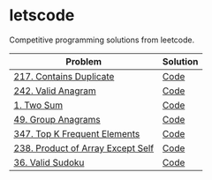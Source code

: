# letscode

Competitive programming solutions from leetcode.

| Problem                                                                                          | Solution                                                                                                          |
| ------------------------------------------------------------------------------------------------ | ----------------------------------------------------------------------------------------------------------------- |
| [217. Contains Duplicate](https://leetcode.com/problems/contains-duplicate/)                     | [Code](https://github.com/sameer1612/letscode/blob/main/codes/arrays_and_hashing/contains-duplicate.rb)           |
| [242. Valid Anagram](https://leetcode.com/problems/valid-anagram/)                               | [Code](https://github.com/sameer1612/letscode/blob/main/codes/arrays_and_hashing/valid-anagram.rb)                |
| [1. Two Sum](https://leetcode.com/problems/two-sum/)                                             | [Code](https://github.com/sameer1612/letscode/blob/main/codes/arrays_and_hashing/two-sum.rb)                      |
| [49. Group Anagrams](https://leetcode.com/problems/group-anagrams/)                              | [Code](https://github.com/sameer1612/letscode/blob/main/codes/arrays_and_hashing/group-anagrams.rb)               |
| [347. Top K Frequent Elements](https://leetcode.com/problems/top-k-frequent-elements/)           | [Code](https://github.com/sameer1612/letscode/blob/main/codes/arrays_and_hashing/top-k-frequent-elements.rb)      |
| [238. Product of Array Except Self](https://leetcode.com/problems/product-of-array-except-self/) | [Code](https://github.com/sameer1612/letscode/blob/main/codes/arrays_and_hashing/product-of-array-except-self.rb) |
| [36. Valid Sudoku](https://leetcode.com/problems/valid-sudoku/)                                  | [Code](https://github.com/sameer1612/letscode/blob/main/codes/arrays_and_hashing/valid-sudoku.rb)                 |
